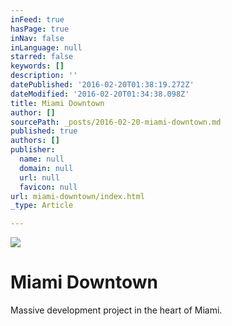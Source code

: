 ```yaml
---
inFeed: true
hasPage: true
inNav: false
inLanguage: null
starred: false
keywords: []
description: ''
datePublished: '2016-02-20T01:38:19.272Z'
dateModified: '2016-02-20T01:34:38.098Z'
title: Miami Downtown
author: []
sourcePath: _posts/2016-02-20-miami-downtown.md
published: true
authors: []
publisher:
  name: null
  domain: null
  url: null
  favicon: null
url: miami-downtown/index.html
_type: Article

---
```

![](https://the-grid-user-content.s3-us-west-2.amazonaws.com/ff41fa72-b2c8-4709-9f7d-16bcf5d98287.jpg)

# Miami Downtown

Massive development project in the heart of Miami.